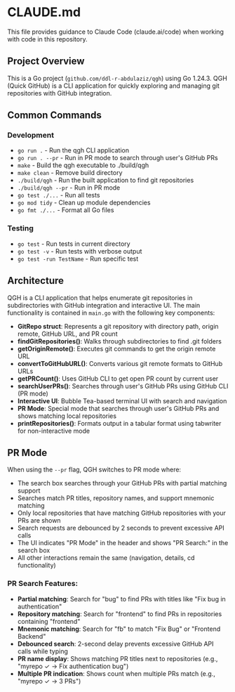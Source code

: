 # CLAUDE.md

This file provides guidance to Claude Code (claude.ai/code) when working with code in this repository.

## Project Overview

This is a Go project (`github.com/ddl-r-abdulaziz/qgh`) using Go 1.24.3. QGH (Quick GitHub) is a CLI application for quickly exploring and managing git repositories with GitHub integration.

## Common Commands

### Development
- `go run .` - Run the qgh CLI application
- `go run . --pr` - Run in PR mode to search through user's GitHub PRs
- `make` - Build the qgh executable to ./build/qgh
- `make clean` - Remove build directory
- `./build/qgh` - Run the built application to find git repositories
- `./build/qgh --pr` - Run in PR mode
- `go test ./...` - Run all tests
- `go mod tidy` - Clean up module dependencies
- `go fmt ./...` - Format all Go files

### Testing
- `go test` - Run tests in current directory
- `go test -v` - Run tests with verbose output
- `go test -run TestName` - Run specific test

## Architecture

QGH is a CLI application that helps enumerate git repositories in subdirectories with GitHub integration and interactive UI. The main functionality is contained in `main.go` with the following key components:

- **GitRepo struct**: Represents a git repository with directory path, origin remote, GitHub URL, and PR count
- **findGitRepositories()**: Walks through subdirectories to find .git folders
- **getOriginRemote()**: Executes git commands to get the origin remote URL
- **convertToGitHubURL()**: Converts various git remote formats to GitHub URLs
- **getPRCount()**: Uses GitHub CLI to get open PR count by current user
- **searchUserPRs()**: Searches through user's GitHub PRs using GitHub CLI (PR mode)
- **Interactive UI**: Bubble Tea-based terminal UI with search and navigation
- **PR Mode**: Special mode that searches through user's GitHub PRs and shows matching local repositories
- **printRepositories()**: Formats output in a tabular format using tabwriter for non-interactive mode

## PR Mode

When using the `--pr` flag, QGH switches to PR mode where:
- The search box searches through your GitHub PRs with partial matching support
- Searches match PR titles, repository names, and support mnemonic matching
- Only local repositories that have matching GitHub repositories with your PRs are shown
- Search requests are debounced by 2 seconds to prevent excessive API calls
- The UI indicates "PR Mode" in the header and shows "PR Search:" in the search box
- All other interactions remain the same (navigation, details, cd functionality)

### PR Search Features:
- **Partial matching**: Search for "bug" to find PRs with titles like "Fix bug in authentication"
- **Repository matching**: Search for "frontend" to find PRs in repositories containing "frontend"
- **Mnemonic matching**: Search for "fb" to match "Fix Bug" or "Frontend Backend"
- **Debounced search**: 2-second delay prevents excessive GitHub API calls while typing
- **PR name display**: Shows matching PR titles next to repositories (e.g., "myrepo ✓ → Fix authentication bug")
- **Multiple PR indication**: Shows count when multiple PRs match (e.g., "myrepo ✓ → 3 PRs")